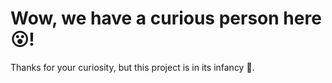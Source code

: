 # Wow, we have a curious person here 😮!

Thanks for your curiosity, but this project is in its infancy 👶.
